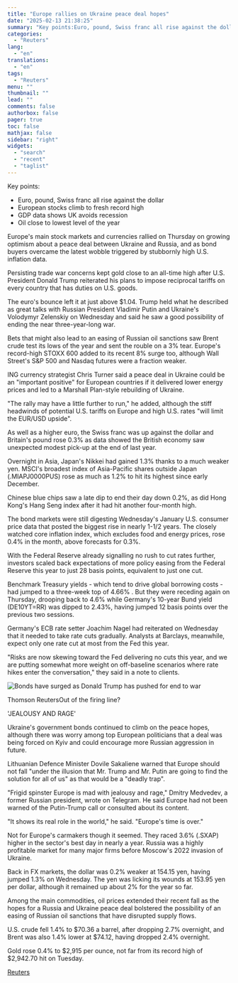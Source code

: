 ```yaml
---
title: "Europe rallies on Ukraine peace deal hopes"
date: "2025-02-13 21:38:25"
summary: "Key points:Euro, pound, Swiss franc all rise against the dollarEuropean stocks climb to fresh record highGDP data shows UK avoids recessionOil close to lowest level of the year Europe's main stock markets and currencies rallied on Thursday on growing optimism about a peace deal between Ukraine and Russia, and as..."
categories:
  - "Reuters"
lang:
  - "en"
translations:
  - "en"
tags:
  - "Reuters"
menu: ""
thumbnail: ""
lead: ""
comments: false
authorbox: false
pager: true
toc: false
mathjax: false
sidebar: "right"
widgets:
  - "search"
  - "recent"
  - "taglist"
---
```


Key points:

* Euro, pound, Swiss franc all rise against the dollar
* European stocks climb to fresh record high
* GDP data shows UK avoids recession
* Oil close to lowest level of the year

Europe's main stock markets and currencies rallied on Thursday on growing optimism about a peace deal between Ukraine and Russia, and as bond buyers overcame the latest wobble triggered by stubbornly high U.S. inflation data.

Persisting trade war concerns kept gold close to an all-time high after U.S. President Donald Trump reiterated his plans to impose reciprocal tariffs on every country that has duties on U.S. goods.

The euro's bounce left it at just above $1.04. Trump held what he described as great talks with Russian President Vladimir Putin and Ukraine's Volodymyr Zelenskiy on Wednesday and said he saw a good possibility of ending the near three-year-long war.

Bets that might also lead to an easing of Russian oil sanctions saw Brent crude test its lows of the year and sent the rouble on a 3% tear. Europe's record-high STOXX 600 added to its recent 8% surge too, although Wall Street's S&P 500 and Nasdaq futures were a fraction weaker.

ING currency strategist Chris Turner said a peace deal in Ukraine could be an "important positive" for European countries if it delivered lower energy prices and led to a Marshall Plan-style rebuilding of Ukraine.

"The rally may have a little further to run," he added, although the stiff headwinds of potential U.S. tariffs on Europe and high U.S. rates "will limit the EUR/USD upside".

As well as a higher euro, the Swiss franc was up against the dollar and Britain's pound rose 0.3% as data showed the British economy saw unexpected modest pick-up at the end of last year.

Overnight in Asia, Japan's Nikkei had gained 1.3% thanks to a much weaker yen. MSCI's broadest index of Asia-Pacific shares outside Japan (.MIAPJ0000PUS) rose as much as 1.2% to hit its highest since early December.

Chinese blue chips saw a late dip to end their day down 0.2%, as did Hong Kong's Hang Seng index after it had hit another four-month high.

The bond markets were still digesting Wednesday's January U.S. consumer price data that posted the biggest rise in nearly 1-1/2 years. The closely watched core inflation index, which excludes food and energy prices, rose 0.4% in the month, above forecasts for 0.3%.

With the Federal Reserve already signalling no rush to cut rates further, investors scaled back expectations of more policy easing from the Federal Reserve this year to just 28 basis points, equivalent to just one cut.

Benchmark Treasury yields - which tend to drive global borrowing costs - had jumped to a three-week top of 4.66% . But they were receding again on Thursday, drooping back to 4.6% while Germany's 10-year Bund yield (DE10YT=RR) was dipped to 2.43%, having jumped 12 basis points over the previous two sessions.

Germany's ECB rate setter Joachim Nagel had reiterated on Wednesday that it needed to take rate cuts gradually. Analysts at Barclays, meanwhile, expect only one rate cut at most from the Fed this year.

"Risks are now skewing toward the Fed delivering no cuts this year, and we are putting somewhat more weight on off-baseline scenarios where rate hikes enter the conversation," they said in a note to clients.

![Bonds have surged as Donald Trump has pushed for end to war](https://s3.tradingview.com/news/image/tag:reuters.com,2025:newsml_L1N3P40L0-d399be5d8ff638216f3d7a44aba40305-resized.jpeg)

Thomson ReutersOut of the firing line?



'JEALOUSY AND RAGE'

Ukraine's government bonds continued to climb on the peace hopes, although there was worry among top European politicians that a deal was being forced on Kyiv and could encourage more Russian aggression in future.

Lithuanian Defence Minister Dovile Sakaliene warned that Europe should not fall "under the illusion that Mr. Trump and Mr. Putin are going to find the solution for all of us" as that would be a "deadly trap".

"Frigid spinster Europe is mad with jealousy and rage," Dmitry Medvedev, a former Russian president, wrote on Telegram. He said Europe had not been warned of the Putin-Trump call or consulted about its content.

"It shows its real role in the world," he said. "Europe's time is over."

Not for Europe's carmakers though it seemed. They raced 3.6% (.SXAP) higher in the sector's best day in nearly a year. Russia was a highly profitable market for many major firms before Moscow's 2022 invasion of Ukraine.

Back in FX markets, the dollar was 0.2% weaker at 154.15 yen, having jumped 1.3% on Wednesday. The yen was licking its wounds at 153.95 yen per dollar, although it remained up about 2% for the year so far.

Among the main commodities, oil prices extended their recent fall as the hopes for a Russia and Ukraine peace deal bolstered the possibility of an easing of Russian oil sanctions that have disrupted supply flows.

U.S. crude fell 1.4% to $70.36 a barrel, after dropping 2.7% overnight, and Brent was also 1.4% lower at $74.12, having dropped 2.4% overnight.

Gold rose 0.4% to $2,915 per ounce, not far from its record high of $2,942.70 hit on Tuesday.

[Reuters](https://www.tradingview.com/news/reuters.com,2025:newsml_L1N3P40L0:0-europe-rallies-on-ukraine-peace-deal-hopes/)
